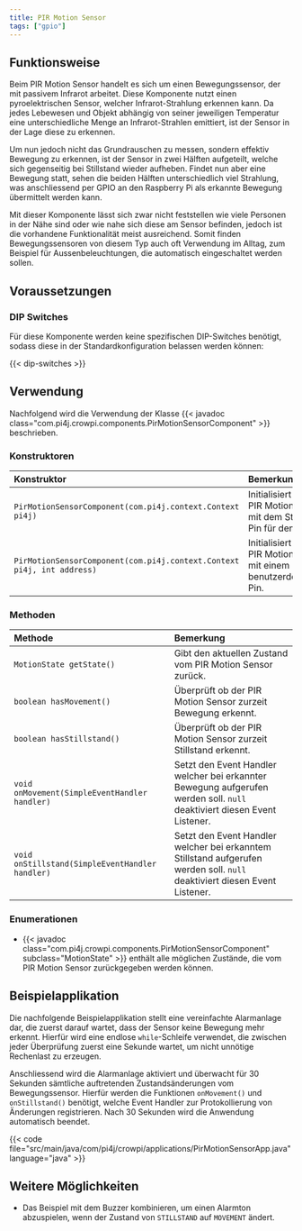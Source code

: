 ```yaml
---
title: PIR Motion Sensor
tags: ["gpio"]
---
```


## Funktionsweise

Beim PIR Motion Sensor handelt es sich um einen Bewegungssensor, der mit passivem Infrarot arbeitet. Diese Komponente nutzt einen
pyroelektrischen Sensor, welcher Infrarot-Strahlung erkennen kann. Da jedes Lebewesen und Objekt abhängig von seiner jeweiligen Temperatur
eine unterschiedliche Menge an Infrarot-Strahlen emittiert, ist der Sensor in der Lage diese zu erkennen.

Um nun jedoch nicht das Grundrauschen zu messen, sondern effektiv Bewegung zu erkennen, ist der Sensor in zwei Hälften aufgeteilt, welche
sich gegenseitig bei Stillstand wieder aufheben. Findet nun aber eine Bewegung statt, sehen die beiden Hälften unterschiedlich viel
Strahlung, was anschliessend per GPIO an den Raspberry Pi als erkannte Bewegung übermittelt werden kann.

Mit dieser Komponente lässt sich zwar nicht feststellen wie viele Personen in der Nähe sind oder wie nahe sich diese am Sensor befinden,
jedoch ist die vorhandene Funktionalität meist ausreichend. Somit finden Bewegungssensoren von diesem Typ auch oft Verwendung im Alltag, zum
Beispiel für Aussenbeleuchtungen, die automatisch eingeschaltet werden sollen.

## Voraussetzungen

### DIP Switches

Für diese Komponente werden keine spezifischen DIP-Switches benötigt, sodass diese in der Standardkonfiguration belassen werden können:

{{< dip-switches >}}

## Verwendung

Nachfolgend wird die Verwendung der Klasse {{< javadoc class="com.pi4j.crowpi.components.PirMotionSensorComponent" >}} beschrieben.

### Konstruktoren

| Konstruktor                                                            | Bemerkung                                                                  |
|:-----------------------------------------------------------------------|:---------------------------------------------------------------------------|
| `PirMotionSensorComponent(com.pi4j.context.Context pi4j)`              | Initialisiert einen PIR Motion Sensor mit dem Standard-Pin für den CrowPi. |
| `PirMotionSensorComponent(com.pi4j.context.Context pi4j, int address)` | Initialisiert einen PIR Motion Sensor mit einem benutzerdefinierten Pin.   |

### Methoden

| Methode                                         | Bemerkung                                                                                                                  |
|:------------------------------------------------|:---------------------------------------------------------------------------------------------------------------------------|
| `MotionState getState()`                        | Gibt den aktuellen Zustand vom PIR Motion Sensor zurück.                                                                   |
| `boolean hasMovement()`                         | Überprüft ob der PIR Motion Sensor zurzeit Bewegung erkennt.                                                               |
| `boolean hasStillstand()`                       | Überprüft ob der PIR Motion Sensor zurzeit Stillstand erkennt.                                                             |
| `void onMovement(SimpleEventHandler handler)`   | Setzt den Event Handler welcher bei erkannter Bewegung aufgerufen werden soll. `null` deaktiviert diesen Event Listener.   |
| `void onStillstand(SimpleEventHandler handler)` | Setzt den Event Handler welcher bei erkanntem Stillstand aufgerufen werden soll. `null` deaktiviert diesen Event Listener. |

### Enumerationen

- {{< javadoc class="com.pi4j.crowpi.components.PirMotionSensorComponent" subclass="MotionState" >}} enthält alle möglichen Zustände, die
  vom PIR Motion Sensor zurückgegeben werden können.

## Beispielapplikation

Die nachfolgende Beispielapplikation stellt eine vereinfachte Alarmanlage dar, die zuerst darauf wartet, dass der Sensor keine Bewegung
mehr erkennt. Hierfür wird eine endlose `while`-Schleife verwendet, die zwischen jeder Überprüfung zuerst eine Sekunde wartet, um nicht
unnötige Rechenlast zu erzeugen.

Anschliessend wird die Alarmanlage aktiviert und überwacht für 30 Sekunden sämtliche auftretenden Zustandsänderungen vom Bewegungssensor.
Hierfür werden die Funktionen `onMovement()` und `onStillstand()` benötigt, welche Event Handler zur Protokollierung von Änderungen
registrieren. Nach 30 Sekunden wird die Anwendung automatisch beendet.

{{< code file="src/main/java/com/pi4j/crowpi/applications/PirMotionSensorApp.java" language="java" >}}

## Weitere Möglichkeiten

- Das Beispiel mit dem Buzzer kombinieren, um einen Alarmton abzuspielen, wenn der Zustand von `STILLSTAND` auf `MOVEMENT` ändert.


